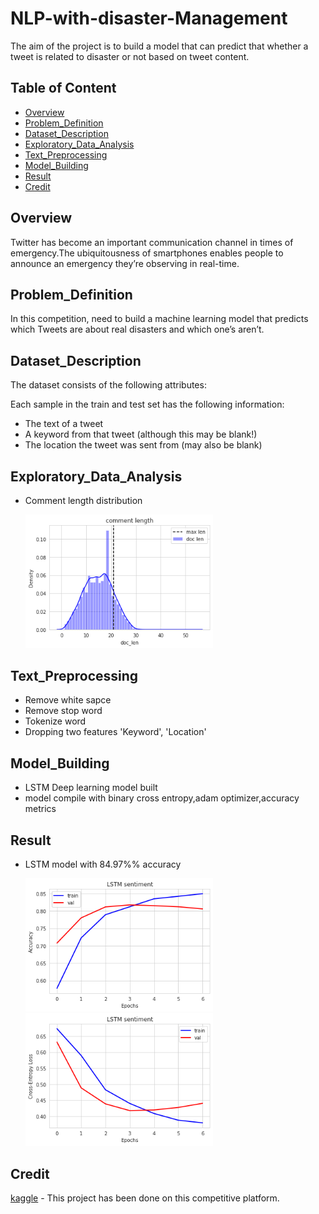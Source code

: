 # NLP-with-disaster-Management

The aim of the project is to build a model that can predict that whether a tweet is related to disaster or not based on tweet content.
## Table of Content
  * [Overview](#Overview)
  * [Problem_Definition](#Problem_Definition)
  * [Dataset_Description](#Dataset_Description)
  * [Exploratory_Data_Analysis](#Exploratory_Data_Analysis)
  * [Text_Preprocessing](#Text_Preprocessing)
  * [Model_Building](#Model_Building)
  * [Result](#Result)
  * [Credit](#Credit)
  
## Overview
Twitter has become an important communication channel in times of emergency.The ubiquitousness of smartphones enables people to announce an emergency they’re observing in real-time. 


 ## Problem_Definition
 In this competition, need to build a machine learning model that predicts which Tweets are about real disasters and which one’s aren’t.
 
 
 ## Dataset_Description
 The dataset consists of the following attributes:

Each sample in the train and test set has the following information:

* The text of a tweet
* A keyword from that tweet (although this may be blank!)
* The location the tweet was sent from (may also be blank)


## Exploratory_Data_Analysis
* Comment length distribution

  <img src="/comment%20length.PNG" width="300">



## Text_Preprocessing
* Remove white sapce
* Remove stop word
* Tokenize word
* Dropping two features 'Keyword', 'Location'


## Model_Building
* LSTM Deep learning model built
* model compile with binary cross entropy,adam optimizer,accuracy metrics

## Result
* LSTM model with 84.97%% accuracy


  <img src="/accuracy.PNG" width="300">
  
  
  <img src="/loss.PNG" width="300">
  

## Credit
[kaggle](https://www.kaggle.com/) - This project has been done on this competitive platform.

